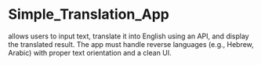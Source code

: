 # Simple_Translation_App
allows users to input text, translate it into English using an API, and display the translated result. The app must handle reverse languages (e.g., Hebrew, Arabic) with proper text orientation and a clean UI.
